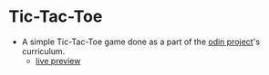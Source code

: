 # Tic-Tac-Toe
- A simple Tic-Tac-Toe game done as a part of the [odin project](https://www.theodinproject.com/lessons/node-path-javascript-tic-tac-toe)'s curriculum.
  - [live preview](https://mahmoodelsaayed.github.io/Tic-Tac-Toe/)
